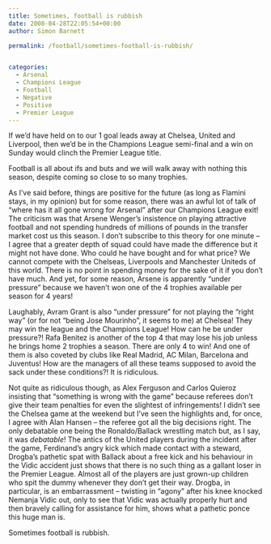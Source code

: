 ```yaml
---
title: Sometimes, football is rubbish
date: 2008-04-28T22:05:54+00:00
author: Simon Barnett

permalink: /football/sometimes-football-is-rubbish/


categories:
  - Arsenal
  - Champions League
  - Football
  - Negative
  - Positive
  - Premier League
---
```

If we&#8217;d have held on to our 1 goal leads away at Chelsea, United and Liverpool, then we&#8217;d be in the Champions League semi-final and a win on Sunday would clinch the Premier League title.  
<!--more-->

  
Football is all about ifs and buts and we will walk away with nothing this season, despite coming so close to so many trophies.

As I&#8217;ve said before, things are positive for the future (as long as Flamini stays, in my opinion) but for some reason, there was an awful lot of talk of &#8220;where has it all gone wrong for Arsenal&#8221; after our Champions League exit! The criticism was that Arsene Wenger&#8217;s insistence on playing attractive football and not spending hundreds of millions of pounds in the transfer market cost us this season. I don&#8217;t subscribe to this theory for one minute &#8211; I agree that a greater depth of squad could have made the difference but it might not have done. Who could he have bought and for what price? We cannot compete with the Chelseas, Liverpools and Manchester Uniteds of this world. There is no point in spending money for the sake of it if you don&#8217;t have much. And yet, for some reason, Arsene is apparently &#8220;under pressure&#8221; because we haven&#8217;t won one of the 4 trophies available per season for 4 years!

Laughably, Avram Grant is also &#8220;under pressure&#8221; for not playing the &#8220;right way&#8221; (or for not &#8220;being Jose Mourinho&#8221;, it seems to me) at Chelsea! They may win the league and the Champions League! How can he be under pressure?! Rafa Benitez is another of the top 4 that may lose his job unless he brings home 2 trophies a season. There are only 4 to win! And one of them is also coveted by clubs like Real Madrid, AC Milan, Barcelona and Juventus! How are the managers of all these teams supposed to avoid the sack under these conditions?! It is ridiculous.

Not quite as ridiculous though, as Alex Ferguson and Carlos Quieroz insisting that &#8220;something is wrong with the game&#8221; because referees don&#8217;t give their team penalties for even the slightest of infringements! I didn&#8217;t see the Chelsea game at the weekend but I&#8217;ve seen the highlights and, for once, I agree with Alan Hansen &#8211; the referee got all the big decisions right. The only debatable one being the Ronaldo/Ballack wrestling match but, as I say, it was _debatable_! The antics of the United players during the incident after the game, Ferdinand&#8217;s angry kick which made contact with a steward, Drogba&#8217;s pathetic spat with Ballack about a free kick and his behaviour in the Vidic accident just shows that there is no such thing as a gallant loser in the Premier League. Almost all of the players are just grown-up children who spit the dummy whenever they don&#8217;t get their way. Drogba, in particular, is an embarrassment &#8211; twisting in &#8220;agony&#8221; after his knee knocked Nemanja Vidic out, only to see that Vidic was actually properly hurt and then bravely calling for assistance for him, shows what a pathetic ponce this huge man is.

Sometimes football is rubbish.

